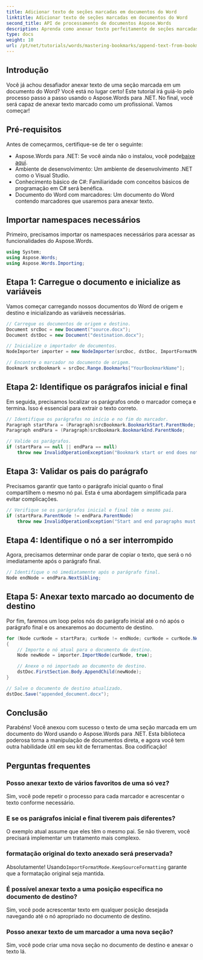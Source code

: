 ```yaml
---
title: Adicionar texto de seções marcadas em documentos do Word
linktitle: Adicionar texto de seções marcadas em documentos do Word
second_title: API de processamento de documentos Aspose.Words
description: Aprenda como anexar texto perfeitamente de seções marcadas de um documento do Word com o Aspose.Words para .NET. Este tutorial passo a passo.
type: docs
weight: 10
url: /pt/net/tutorials/words/mastering-bookmarks/append-text-from-bookmarked-sections/
---
```

## Introdução

Você já achou desafiador anexar texto de uma seção marcada em um documento do Word? Você está no lugar certo! Este tutorial irá guiá-lo pelo processo passo a passo usando o Aspose.Words para .NET. No final, você será capaz de anexar texto marcado como um profissional. Vamos começar!

## Pré-requisitos

Antes de começarmos, certifique-se de ter o seguinte:

-  Aspose.Words para .NET: Se você ainda não o instalou, você pode[baixe aqui](https://releases.aspose.com/words/net/).
- Ambiente de desenvolvimento: Um ambiente de desenvolvimento .NET como o Visual Studio.
- Conhecimento básico de C#: Familiaridade com conceitos básicos de programação em C# será benéfica.
- Documento do Word com marcadores: Um documento do Word contendo marcadores que usaremos para anexar texto.

## Importar namespaces necessários

Primeiro, precisamos importar os namespaces necessários para acessar as funcionalidades do Aspose.Words.

```csharp
using System;
using Aspose.Words;
using Aspose.Words.Importing;
```

## Etapa 1: Carregue o documento e inicialize as variáveis

Vamos começar carregando nossos documentos do Word de origem e destino e inicializando as variáveis necessárias.

```csharp
// Carregue os documentos de origem e destino.
Document srcDoc = new Document("source.docx");
Document dstDoc = new Document("destination.docx");

// Inicialize o importador de documentos.
NodeImporter importer = new NodeImporter(srcDoc, dstDoc, ImportFormatMode.KeepSourceFormatting);

// Encontre o marcador no documento de origem.
Bookmark srcBookmark = srcDoc.Range.Bookmarks["YourBookmarkName"];
```

## Etapa 2: Identifique os parágrafos inicial e final

Em seguida, precisamos localizar os parágrafos onde o marcador começa e termina. Isso é essencial para extrair o texto correto.

```csharp
// Identifique os parágrafos no início e no fim do marcador.
Paragraph startPara = (Paragraph)srcBookmark.BookmarkStart.ParentNode;
Paragraph endPara = (Paragraph)srcBookmark.BookmarkEnd.ParentNode;

// Valide os parágrafos.
if (startPara == null || endPara == null)
    throw new InvalidOperationException("Bookmark start or end does not have a valid paragraph parent.");
```

## Etapa 3: Validar os pais do parágrafo

Precisamos garantir que tanto o parágrafo inicial quanto o final compartilhem o mesmo nó pai. Esta é uma abordagem simplificada para evitar complicações.

```csharp
// Verifique se os parágrafos inicial e final têm o mesmo pai.
if (startPara.ParentNode != endPara.ParentNode)
    throw new InvalidOperationException("Start and end paragraphs must have the same parent.");
```

## Etapa 4: Identifique o nó a ser interrompido

Agora, precisamos determinar onde parar de copiar o texto, que será o nó imediatamente após o parágrafo final.

```csharp
// Identifique o nó imediatamente após o parágrafo final.
Node endNode = endPara.NextSibling;
```

## Etapa 5: Anexar texto marcado ao documento de destino

Por fim, faremos um loop pelos nós do parágrafo inicial até o nó após o parágrafo final e os anexaremos ao documento de destino.

```csharp
for (Node curNode = startPara; curNode != endNode; curNode = curNode.NextSibling)
{
    // Importe o nó atual para o documento de destino.
    Node newNode = importer.ImportNode(curNode, true);

    // Anexe o nó importado ao documento de destino.
    dstDoc.FirstSection.Body.AppendChild(newNode);
}

// Salve o documento de destino atualizado.
dstDoc.Save("appended_document.docx");
```

## Conclusão

Parabéns! Você anexou com sucesso o texto de uma seção marcada em um documento do Word usando o Aspose.Words para .NET. Esta biblioteca poderosa torna a manipulação de documentos direta, e agora você tem outra habilidade útil em seu kit de ferramentas. Boa codificação!

## Perguntas frequentes

### Posso anexar texto de vários favoritos de uma só vez?
Sim, você pode repetir o processo para cada marcador e acrescentar o texto conforme necessário.

### E se os parágrafos inicial e final tiverem pais diferentes?
O exemplo atual assume que eles têm o mesmo pai. Se não tiverem, você precisará implementar um tratamento mais complexo.

### formatação original do texto anexado será preservada?
 Absolutamente! Usando`ImportFormatMode.KeepSourceFormatting` garante que a formatação original seja mantida.

### É possível anexar texto a uma posição específica no documento de destino?
Sim, você pode acrescentar texto em qualquer posição desejada navegando até o nó apropriado no documento de destino.

### Posso anexar texto de um marcador a uma nova seção?
Sim, você pode criar uma nova seção no documento de destino e anexar o texto lá.
